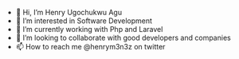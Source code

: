 - 👋 Hi, I’m Henry Ugochukwu Agu
- 👀 I’m interested in Software Development
- 🌱 I’m currently working with Php and Laravel
- 💞️ I’m looking to collaborate with good developers and companies
- 📫 How to reach me @henrym3n3z on twitter

<!---
Henrymenez/Henrymenez is a ✨ special ✨ repository because its `README.md` (this file) appears on your GitHub profile.
You can click the Preview link to take a look at your changes.
--->
